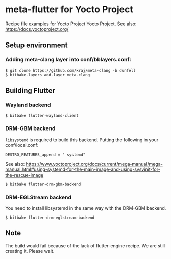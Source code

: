 # meta-flutter for Yocto Project

Recipe file examples for Yocto Project Yocto Project. See also: https://docs.yoctoproject.org/

## Setup environment
### Adding meta-clang layer into conf/bblayers.conf:
```Shell
$ git clone https://github.com/kraj/meta-clang -b dunfell
$ bitbake-layers add-layer meta-clang
```

## Building Flutter

### Wayland backend 
```Shell
$ bitbake flutter-wayland-client
```

### DRM-GBM backend
`libsystemd` is required to build this backend. Putting the following in your conf/local.conf:  
```
DESTRO_FEATURES_append = " systemd"
```
See also: https://www.yoctoproject.org/docs/current/mega-manual/mega-manual.html#using-systemd-for-the-main-image-and-using-sysvinit-for-the-rescue-image

```Shell
$ bitbake flutter-drm-gbm-backend
```

### DRM-EGLStream backend
You need to install libsystemd in the same way with the DRM-GBM backend.

```Shell
$ bitbake flutter-drm-eglstream-backend
```

## Note
The build would fail because of the lack of flutter-engine recipe. We are still creating it. Please wait.  
